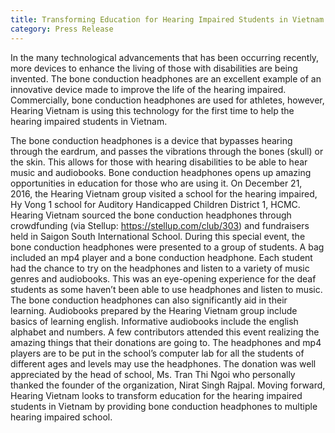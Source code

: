 ```yaml
---
title: Transforming Education for Hearing Impaired Students in Vietnam
category: Press Release
---
```

In the many technological advancements that has been occurring recently, more devices to enhance the living of those with disabilities are being invented. The bone conduction headphones are an excellent example of an innovative device made to improve the life of the hearing impaired. Commercially, bone conduction headphones are used for athletes, however, Hearing Vietnam is using this technology for the first time to help the hearing impaired students in Vietnam. 

The bone conduction headphones is a device that bypasses hearing through the eardrum, and passes the vibrations through the bones (skull) or the skin. This allows for those with hearing disabilities to be able to hear music and audiobooks. Bone conduction  headphones opens up amazing opportunities in education for those who are using it. On December 21, 2016, the Hearing Vietnam group visited a school for the hearing impaired, Hy Vong 1 school for Auditory Handicapped Children District 1, HCMC. Hearing Vietnam sourced the bone conduction headphones through crowdfunding (via Stellup: https://stellup.com/club/303) and fundraisers held in Saigon South International School. During this special event, the bone conduction headphones were presented to a group of students. A bag included an mp4 player and a bone conduction headphone. Each student had the chance to try on the headphones and listen to a variety of music genres and audiobooks. This was an eye-opening experience for the deaf students as some haven’t been able to use headphones and listen to music. The bone conduction headphones can also significantly aid in their learning.  Audiobooks prepared by the Hearing Vietnam group include basics of learning english. Informative audiobooks include the english alphabet and numbers. A few contributors attended this event realizing the amazing things that their donations are going to. The headphones and mp4 players are to be put in the school’s computer lab for all the students of different ages and levels may use the headphones. The donation was well appreciated by the head of school, Ms. Tran Thi Ngoi who personally thanked the founder of the organization, Nirat Singh Rajpal. Moving forward, Hearing Vietnam looks to transform education for the hearing impaired students in Vietnam by providing bone conduction headphones to multiple hearing impaired school.